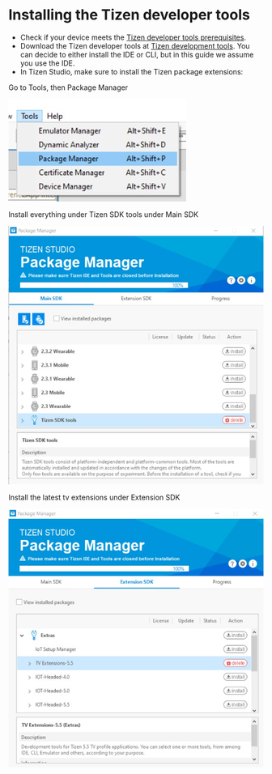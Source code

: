 # Installing the Tizen developer tools

- Check if your device meets the [Tizen developer tools prerequisites](https://docs.tizen.org/application/tizen-studio/setup/prerequisites/).
- Download the Tizen developer tools at [Tizen development tools](https://developer.tizen.org/development/tizen-studio/download). You can decide to either install the IDE or CLI, but in this guide we assume you use the IDE.
- In Tizen Studio, make sure to install the Tizen package extensions:

Go to Tools, then Package Manager

![](../../../assets/img/tizen-extensions-1.jpg)

Install everything under Tizen SDK tools under Main SDK

![](../../../assets/img/tizen-extensions-2.jpg)

Install the latest tv extensions under Extension SDK

![](../../../assets/img/tizen-extensions-3.jpg)
